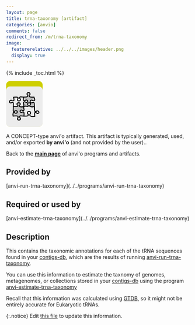 ```yaml
---
layout: page
title: trna-taxonomy [artifact]
categories: [anvio]
comments: false
redirect_from: /m/trna-taxonomy
image:
  featurerelative: ../../../images/header.png
  display: true
---
```



{% include _toc.html %}


<img src="../../images/icons/CONCEPT.png" alt="CONCEPT" style="width:100px; border:none" />

A CONCEPT-type anvi'o artifact. This artifact is typically generated, used, and/or exported **by anvi'o** (and not provided by the user)..

Back to the **[main page](../../)** of anvi'o programs and artifacts.

## Provided by


<p style="text-align: left" markdown="1"><span class="artifact-p">[anvi-run-trna-taxonomy](../../programs/anvi-run-trna-taxonomy)</span></p>


## Required or used by


<p style="text-align: left" markdown="1"><span class="artifact-r">[anvi-estimate-trna-taxonomy](../../programs/anvi-estimate-trna-taxonomy)</span></p>


## Description

This contains the taxonomic annotations for each of the tRNA sequences found in your <span class="artifact-n">[contigs-db](/software/anvio/help/main/artifacts/contigs-db)</span>, which are the results of running <span class="artifact-n">[anvi-run-trna-taxonomy](/software/anvio/help/main/programs/anvi-run-trna-taxonomy)</span>. 

You can use this information to estimate the taxnomy of genomes, metagenomes, or collections stored in your <span class="artifact-n">[contigs-db](/software/anvio/help/main/artifacts/contigs-db)</span> using the program <span class="artifact-n">[anvi-estimate-trna-taxonomy](/software/anvio/help/main/programs/anvi-estimate-trna-taxonomy)</span>

Recall that this information was calculated using [GTDB](https://gtdb.ecogenomic.org/), so it might not be entirely accurate for Eukaryotic tRNAs. 


{:.notice}
Edit [this file](https://github.com/merenlab/anvio/tree/master/anvio/docs/artifacts/trna-taxonomy.md) to update this information.

